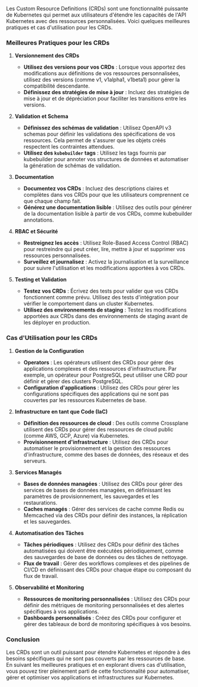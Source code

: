 Les Custom Resource Definitions (CRDs) sont une fonctionnalité puissante de Kubernetes qui permet aux utilisateurs d'étendre les capacités de l'API Kubernetes avec des ressources personnalisées. Voici quelques meilleures pratiques et cas d'utilisation pour les CRDs.

### Meilleures Pratiques pour les CRDs

1. **Versionnement des CRDs**
   - **Utilisez des versions pour vos CRDs** : Lorsque vous apportez des modifications aux définitions de vos ressources personnalisées, utilisez des versions (comme v1, v1alpha1, v1beta1) pour gérer la compatibilité descendante.
   - **Définissez des stratégies de mise à jour** : Incluez des stratégies de mise à jour et de dépréciation pour faciliter les transitions entre les versions.

2. **Validation et Schema**
   - **Définissez des schémas de validation** : Utilisez OpenAPI v3 schemas pour définir les validations des spécifications de vos ressources. Cela permet de s'assurer que les objets créés respectent les contraintes attendues.
   - **Utilisez des `kubebuilder` tags** : Utilisez les tags fournis par kubebuilder pour annoter vos structures de données et automatiser la génération de schémas de validation.

3. **Documentation**
   - **Documentez vos CRDs** : Incluez des descriptions claires et complètes dans vos CRDs pour que les utilisateurs comprennent ce que chaque champ fait.
   - **Générez une documentation lisible** : Utilisez des outils pour générer de la documentation lisible à partir de vos CRDs, comme kubebuilder annotations.

4. **RBAC et Sécurité**
   - **Restreignez les accès** : Utilisez Role-Based Access Control (RBAC) pour restreindre qui peut créer, lire, mettre à jour et supprimer vos ressources personnalisées.
   - **Surveillez et journalisez** : Activez la journalisation et la surveillance pour suivre l'utilisation et les modifications apportées à vos CRDs.

5. **Testing et Validation**
   - **Testez vos CRDs** : Écrivez des tests pour valider que vos CRDs fonctionnent comme prévu. Utilisez des tests d'intégration pour vérifier le comportement dans un cluster Kubernetes.
   - **Utilisez des environnements de staging** : Testez les modifications apportées aux CRDs dans des environnements de staging avant de les déployer en production.

### Cas d'Utilisation pour les CRDs

1. **Gestion de la Configuration**
   - **Operators** : Les opérateurs utilisent des CRDs pour gérer des applications complexes et des ressources d'infrastructure. Par exemple, un opérateur pour PostgreSQL peut utiliser une CRD pour définir et gérer des clusters PostgreSQL.
   - **Configuration d'applications** : Utilisez des CRDs pour gérer les configurations spécifiques des applications qui ne sont pas couvertes par les ressources Kubernetes de base.

2. **Infrastructure en tant que Code (IaC)**
   - **Définition des ressources de cloud** : Des outils comme Crossplane utilisent des CRDs pour gérer des ressources de cloud public (comme AWS, GCP, Azure) via Kubernetes.
   - **Provisionnement d'infrastructure** : Utilisez des CRDs pour automatiser le provisionnement et la gestion des ressources d'infrastructure, comme des bases de données, des réseaux et des serveurs.

3. **Services Managés**
   - **Bases de données managées** : Utilisez des CRDs pour gérer des services de bases de données managées, en définissant les paramètres de provisionnement, les sauvegardes et les restaurations.
   - **Caches managés** : Gérer des services de cache comme Redis ou Memcached via des CRDs pour définir des instances, la réplication et les sauvegardes.

4. **Automatisation des Tâches**
   - **Tâches périodiques** : Utilisez des CRDs pour définir des tâches automatisées qui doivent être exécutées périodiquement, comme des sauvegardes de base de données ou des tâches de nettoyage.
   - **Flux de travail** : Gérer des workflows complexes et des pipelines de CI/CD en définissant des CRDs pour chaque étape ou composant du flux de travail.

5. **Observabilité et Monitoring**
   - **Ressources de monitoring personnalisées** : Utilisez des CRDs pour définir des métriques de monitoring personnalisées et des alertes spécifiques à vos applications.
   - **Dashboards personnalisés** : Créez des CRDs pour configurer et gérer des tableaux de bord de monitoring spécifiques à vos besoins.

### Conclusion

Les CRDs sont un outil puissant pour étendre Kubernetes et répondre à des besoins spécifiques qui ne sont pas couverts par les ressources de base. En suivant les meilleures pratiques et en explorant divers cas d'utilisation, vous pouvez tirer pleinement parti de cette fonctionnalité pour automatiser, gérer et optimiser vos applications et infrastructures sur Kubernetes.